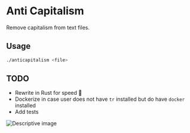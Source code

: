 # Anti Capitalism

Remove capitalism from text files.

## Usage

```sh
./anticapitalism <file>
```

## TODO

- Rewrite in Rust for speed :rocket:
- Dockerize in case user does not have `tr` installed but do have `docker` installed
- Add tests

![Descriptive image](https://github.com/slarwise/anticapitalism/assets/25964718/f427a37b-a04e-454d-8664-7fbb5f208d34)
